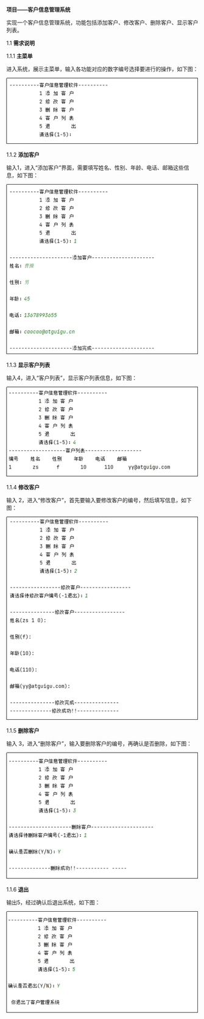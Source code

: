 **项目——客户信息管理系统**

实现一个客户信息管理系统，功能包括添加客户、修改客户、删除客户、显示客户列表。

1.1 **需求说明**

1.1.1 **主菜单**

进入系统，展示主菜单，输入各功能对应的数字编号选择要进行的操作，如下图：

![img](https://github.com/sevenlemontea/customer-management-/blob/main/images/wps1.jpg)

1.1.2 **添加客户**

输入1，进入“添加客户”界面，需要填写姓名、性别、年龄、电话、邮箱这些信息，如下图：

![img](https://github.com/sevenlemontea/customer-management-/blob/main/images/wps2.jpg)

1.1.3 **显示客户列表**

输入4，进入“客户列表”，显示客户列表信息，如下图：

![img](https://github.com/sevenlemontea/customer-management-/blob/main/images/wps3.jpg)

1.1.4 **修改客户**

输入 2，进入“修改客户”，首先要输入要修改客户的编号，然后填写信息，如下图：

![img](https://github.com/sevenlemontea/customer-management-/blob/main/images/wps4.jpg)

1.1.5 **删除客户**

输入 3，进入“删除客户”，输入要删除客户的编号，再确认是否删除，如下图：

![img](https://github.com/sevenlemontea/customer-management-/blob/main/images/wps5.jpg)

1.1.6 **退出**

输出5，经过确认后退出系统，如下图：

![img](https://github.com/sevenlemontea/customer-management-/blob/main/images/wps6.jpg)
